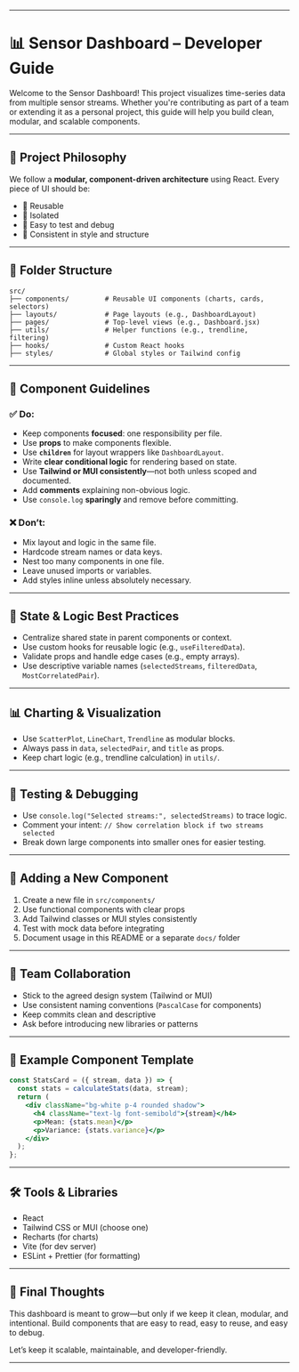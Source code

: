 

---


# 📊 Sensor Dashboard – Developer Guide

Welcome to the Sensor Dashboard! This project visualizes time-series data from multiple sensor streams. Whether you're contributing as part of a team or extending it as a personal project, this guide will help you build clean, modular, and scalable components.

---

## 🧱 Project Philosophy

We follow a **modular, component-driven architecture** using React. Every piece of UI should be:

- 🔄 Reusable  
- 🧩 Isolated  
- 🧪 Easy to test and debug  
- 🎨 Consistent in style and structure  

---

## 📁 Folder Structure

```
src/
├── components/         # Reusable UI components (charts, cards, selectors)
├── layouts/            # Page layouts (e.g., DashboardLayout)
├── pages/              # Top-level views (e.g., Dashboard.jsx)
├── utils/              # Helper functions (e.g., trendline, filtering)
├── hooks/              # Custom React hooks
├── styles/             # Global styles or Tailwind config

```
---

## 🧩 Component Guidelines

### ✅ Do:
- Keep components **focused**: one responsibility per file.
- Use **props** to make components flexible.
- Use **`children`** for layout wrappers like `DashboardLayout`.
- Write **clear conditional logic** for rendering based on state.
- Use **Tailwind or MUI consistently**—not both unless scoped and documented.
- Add **comments** explaining non-obvious logic.
- Use `console.log` **sparingly** and remove before committing.

### ❌ Don’t:
- Mix layout and logic in the same file.
- Hardcode stream names or data keys.
- Nest too many components in one file.
- Leave unused imports or variables.
- Add styles inline unless absolutely necessary.

---

## 🧠 State & Logic Best Practices

- Centralize shared state in parent components or context.
- Use custom hooks for reusable logic (e.g., `useFilteredData`).
- Validate props and handle edge cases (e.g., empty arrays).
- Use descriptive variable names (`selectedStreams`, `filteredData`, `MostCorrelatedPair`).

---

## 📊 Charting & Visualization

- Use `ScatterPlot`, `LineChart`, `Trendline` as modular blocks.
- Always pass in `data`, `selectedPair`, and `title` as props.
- Keep chart logic (e.g., trendline calculation) in `utils/`.

---

## 🧪 Testing & Debugging

- Use `console.log("Selected streams:", selectedStreams)` to trace logic.
- Comment your intent: `// Show correlation block if two streams selected`
- Break down large components into smaller ones for easier testing.

---

## 🧭 Adding a New Component

1. Create a new file in `src/components/`
2. Use functional components with clear props
3. Add Tailwind classes or MUI styles consistently
4. Test with mock data before integrating
5. Document usage in this README or a separate `docs/` folder

---

## 🤝 Team Collaboration

- Stick to the agreed design system (Tailwind or MUI)
- Use consistent naming conventions (`PascalCase` for components)
- Keep commits clean and descriptive
- Ask before introducing new libraries or patterns

---

## 📌 Example Component Template

```jsx
const StatsCard = ({ stream, data }) => {
  const stats = calculateStats(data, stream);
  return (
    <div className="bg-white p-4 rounded shadow">
      <h4 className="text-lg font-semibold">{stream}</h4>
      <p>Mean: {stats.mean}</p>
      <p>Variance: {stats.variance}</p>
    </div>
  );
};
```

---

## 🛠 Tools & Libraries

- React
- Tailwind CSS or MUI (choose one)
- Recharts (for charts)
- Vite (for dev server)
- ESLint + Prettier (for formatting)

---

## 🙌 Final Thoughts

This dashboard is meant to grow—but only if we keep it clean, modular, and intentional. Build components that are easy to read, easy to reuse, and easy to debug.

Let’s keep it scalable, maintainable, and developer-friendly.

---





